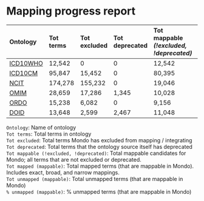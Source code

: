 # Mapping progress report
| Ontology                           | Tot terms   | Tot excluded   | Tot deprecated   | Tot mappable _(!excluded, !deprecated)_   | Tot mapped _(mappable)_   | Tot unmapped _(mappable)_   | % unmapped _(mappable)_   |
|:-----------------------------------|:------------|:---------------|:-----------------|:------------------------------------------|:--------------------------|:----------------------------|:--------------------------|
| [ICD10WHO](./unmapped_icd10who.md) | 12,542      | 0              | 0                | 12,542                                    | 18                        | 12,524                      | 99.9%                     |
| [ICD10CM](./unmapped_icd10cm.md)   | 95,847      | 15,452         | 0                | 80,395                                    | 1,160                     | 79,235                      | 98.6%                     |
| [NCIT](./unmapped_ncit.md)         | 174,278     | 155,232        | 0                | 19,046                                    | 6,734                     | 12,312                      | 64.6%                     |
| [OMIM](./unmapped_omim.md)         | 28,659      | 17,286         | 1,345            | 10,028                                    | 9,779                     | 249                         | 2.5%                      |
| [ORDO](./unmapped_ordo.md)         | 15,238      | 6,082          | 0                | 9,156                                     | 8,934                     | 222                         | 2.4%                      |
| [DOID](./unmapped_doid.md)         | 13,648      | 2,599          | 2,467            | 11,048                                    | 9,748                     | 1,300                       | 11.8%                     |

`Ontology`: Name of ontology  
`Tot terms`: Total terms in ontology  
`Tot excluded`: Total terms Mondo has excluded from mapping / integrating  
`Tot deprecated`: Total terms that the ontology source itself has deprecated  
`Tot mappable (!excluded, !deprecated)`: Total mappable candidates for Mondo; all terms that are not excluded or 
deprecated.  
`Tot mapped (mappable)`: Total mapped terms (that are mappable in Mondo). Includes exact, broad, and narrow mappings.  
`Tot unmapped (mappable)`: Total unmapped terms (that are mappable in Mondo)  
`% unmapped (mappable)`: % unmapped terms (that are mappable in Mondo)  
